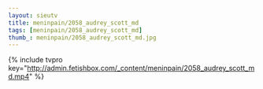 ```yaml
--- 
layout: sieutv
title: meninpain/2058_audrey_scott_md
tags: [meninpain/2058_audrey_scott_md]
thumb_: meninpain/2058_audrey_scott_md.jpg
---
```

{% include tvpro key="http://admin.fetishbox.com/_content/meninpain/2058_audrey_scott_md.mp4" %} 
